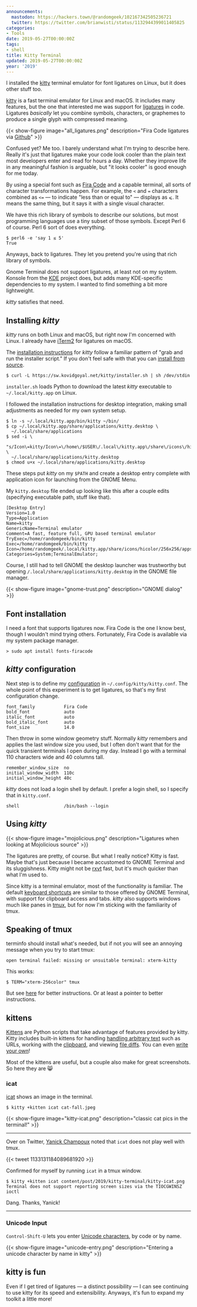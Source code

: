 ```yaml
---
announcements:
  mastodon: https://hackers.town/@randomgeek/102167342505236721
  twitter: https://twitter.com/brianwisti/status/1132944399011405825
categories:
- Tools
date: 2019-05-27T00:00:00Z
tags:
- shell
title: Kitty Terminal
updated: 2019-05-27T00:00:00Z
year: '2019'
---
```



I installed the [kitty][] terminal emulator for font ligatures on Linux, but it does other stuff too.

[kitty]: https://sw.kovidgoyal.net/kitty/index.html

<!--more-->

[kitty][] is a fast terminal emulator for Linux and macOS. It includes many features, but the one
that interested me was support for [ligatures][] in code. Ligatures *basically* let you combine symbols,
characters, or graphemes to produce a single glyph with compressed meaning.

[kitty]: https://sw.kovidgoyal.net/kitty/index.html
[ligatures]: https://en.wikipedia.org/wiki/Typographic_ligature

{{< show-figure
    image="all_ligatures.png"
    description="Fira Code ligatures via [Github](https://github.com/tonsky/FiraCode/blob/master/showcases/all_ligatures.png)" >}}

Confused yet? Me too. I barely understand what I'm trying to describe here. Really it's just that ligatures
make your code look cooler than the plain text most developers enter and read for hours a day. Whether
they improve life in any meaningful fashion is arguable, but "it looks cooler" is good enough for me today.

By using a special font such as [Fira Code][] and a capable terminal, all sorts of character transformations
happen. For example, the `<` and `=` characters combined as `<=` — to indicate "less than or equal to" —
displays as `⩽`. It means the same thing, but it says it with a single visual character.

[Fira Code]: https://github.com/tonsky/FiraCode

We have this rich library of symbols to describe our solutions, but most programming languages use a tiny
subset of those symbols. Except Perl 6 of course. Perl 6 sort of does everything.

``` shell
$ perl6 -e 'say 1 ≤ 5'
True
```

Anyways, back to ligatures. They let you pretend you're using that rich library of symbols.

Gnome Terminal does not support ligatures, at least not on my system. Konsole from the [KDE][] project does,
but adds many KDE-specific dependencies to my system. I wanted to find something a bit more lightweight.

[KDE]: https://www.kde.org/

*kitty* satisfies that need.

## Installing *kitty*

*kitty* runs on both Linux and macOS, but right now I'm concerned with Linux. I already have [iTerm2][] for
ligatures on macOS.

[iTerm2]: https://iterm2.com/

The [installation instructions][] for *kitty* follow a familiar pattern of "grab and run the installer
script." If you don't feel safe with that you can [install from source][].

[installation instructions]: https://sw.kovidgoyal.net/kitty/binary.html
[install from source]: https://sw.kovidgoyal.net/kitty/build.html

``` shell
$ curl -L https://sw.kovidgoyal.net/kitty/installer.sh | sh /dev/stdin
```

`installer.sh` loads Python to download the latest *kitty* executable to `~/.local/kitty.app` on Linux.

I followed the installation instructions for desktop integration, making small adjustments as needed for my
own system setup.

``` shell
$ ln -s ~/.local/kitty.app/bin/kitty ~/bin/
$ cp ~/.local/kitty.app/share/applications/kitty.desktop \
  ~/.local/share/applications
$ sed -i \
  "s/Icon\=kitty/Icon\=\/home\/$USER\/.local\/kitty.app\/share\/icons\/hicolor\/256x256\/apps\/kitty.png/g" \
  ~/.local/share/applications/kitty.desktop
$ chmod u+x ~/.local/share/applications/kitty.desktop
```

These steps put *kitty* on my `$PATH` and create a desktop entry complete with application icon for launching
from the GNOME Menu.

My `kitty.desktop` file ended up looking like this after a couple edits
(specifying executable path, stuff like that).

```
[Desktop Entry]
Version=1.0
Type=Application
Name=kitty
GenericName=Terminal emulator
Comment=A fast, feature full, GPU based terminal emulator
TryExec=/home/randomgeek/bin/kitty
Exec=/home/randomgeek/bin/kitty
Icon=/home/randomgeek/.local/kitty.app/share/icons/hicolor/256x256/apps/kitty.png
Categories=System;TerminalEmulator;
```

Course, I still had to tell GNOME the desktop launcher was trustworthy but
opening `/.local/share/applications/kitty.desktop` in the GNOME file manager.

{{< show-figure
    image="gnome-trust.png"
    description="GNOME dialog" >}}


## Font installation

I need a font that supports ligatures now. Fira Code is the one I know best, though I wouldn't mind
trying others. Fortunately, Fira Code is available via my system package manager.

``` shell
> sudo apt install fonts-firacode
```

## *kitty* configuration

Next step is to define my [configuration][] in `~/.config/kitty/kitty.conf`. The whole point of this
experiment is to get ligatures, so that's my first configuration change.

[configuration]: https://sw.kovidgoyal.net/kitty/conf.html


``` text
font_family           Fira Code
bold_font             auto
italic_font           auto
bold_italic_font      auto
font_size             14.0
```

Then throw in some window geometry stuff. Normally *kitty* remembers and applies the last window size you
used, but I often don't want that for the quick transient terminals I open during my day. Instead I go with a
terminal 110 characters wide and 40 columns tall.

``` text
remember_window_size  no
initial_window_width  110c
initial_window_height 40c
```

*kitty* does not load a login shell by default. I prefer a login shell, so I specify that in
`kitty.conf`.

``` text
shell                 /bin/bash --login
```

## Using *kitty*

{{< show-figure
    image="mojolicious.png"
    description="Ligatures when looking at Mojolicious source" >}}

The ligatures are pretty, of course. But what I really notice? Kitty is fast.
Maybe that's just because I became accustomed to GNOME Terminal and its
sluggishness. Kitty might not be [rxvt][] fast, but it's much quicker than what
I'm used to.

[rxvt]: http://rxvt.sourceforge.net/

Since kitty is a terminal emulator, most of the functionality is familiar. The
default [keyboard shortcuts][] are similar to those offered by GNOME Terminal,
with support for clipboard access and tabs. *kitty* also supports windows much
like panes in [tmux][], but for now I'm sticking with the familiarity of tmux.

[keyboard shortcuts]: https://sw.kovidgoyal.net/kitty/index.html#tabs-and-windows
[tmux]: https://github.com/tmux/tmux/wiki

## Speaking of tmux

terminfo should install what's needed, but if not you will see an annoying message when you try to start tmux:

``` shell
open terminal failed: missing or unsuitable terminal: xterm-kitty
```

This works:

``` shell
$ TERM="xterm-256color" tmux
```

But see [here](https://unix.stackexchange.com/questions/470676/tmux-under-kitty-terminal) for better
instructions. Or at least a pointer to better instructions.

## kittens

[Kittens][] are Python scripts that take advantage of features provided by kitty.
Kitty includes built-in kittens for handling [handling arbitrary text][] such as
URLs, working with the [clipboard][], and viewing [file diffs][]. You can even
[write your own][]!

[Kittens]: https://sw.kovidgoyal.net/kitty/index.html#kittens
[handling arbitrary text]: https://sw.kovidgoyal.net/kitty/kittens/hints.html
[clipboard]: https://sw.kovidgoyal.net/kitty/kittens/clipboard.html
[file diffs]: https://sw.kovidgoyal.net/kitty/kittens/diff.html
[write your own]: https://sw.kovidgoyal.net/kitty/kittens/custom.html

Most of the kittens are useful, but a couple also make for great screenshots. So
here they are 😸

### icat

[icat][] shows an image in the terminal.

[icat]: https://sw.kovidgoyal.net/kitty/kittens/icat.html

``` shell
$ kitty +kitten icat cat-fall.jpeg
```

{{< show-figure
    image="kitty-icat.png"
    description="classic cat pics in the terminal!" >}}

****

Over on Twitter, [Yanick Champoux][] noted that `icat` does not play well
with tmux.

{{< tweet 1133131184089681920 >}}

Confirmed for myself by running `icat` in a tmux window.

``` shell
$ kitty +kitten icat content/post/2019/kitty-terminal/kitty-icat.png 
Terminal does not support reporting screen sizes via the TIOCGWINSZ ioctl
```

Dang. Thanks, Yanick!

****

[Yanick Champoux]: http://techblog.babyl.ca/

### Unicode Input

`Control-Shift-U` lets you enter [Unicode characters][], by code or by name.

[Unicode characters]: https://sw.kovidgoyal.net/kitty/kittens/unicode-input.html

{{< show-figure
    image="unicode-entry.png"
    description="Entering a unicode character by name in kitty" >}}

## kitty is fun

Even if I get tired of ligatures — a distinct possibility — I can see continuing
to use kitty for its speed and extensibility. Anyways, it's fun to expand my
toolkit a little more!

